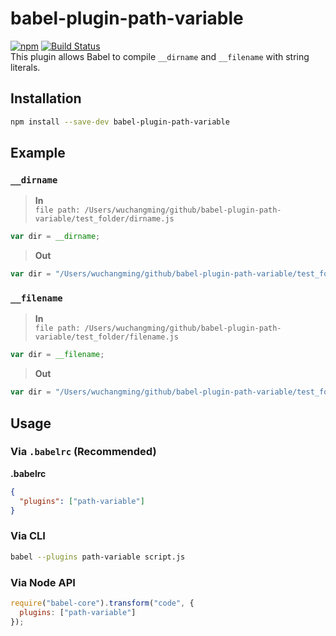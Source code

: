 # babel-plugin-path-variable
[![npm](https://img.shields.io/npm/v/babel-plugin-path-variable.svg)](https://www.npmjs.com/package/babel-plugin-path-variable)
[![Build Status](https://travis-ci.org/wuchangming/babel-plugin-path-variable.svg?branch=master)](https://travis-ci.org/wuchangming/babel-plugin-path-variable)  
This plugin allows Babel to compile `__dirname` and `__filename` with string literals.

## Installation

```sh
npm install --save-dev babel-plugin-path-variable
```

## Example

### `__dirname`

>**In**  
`file path: /Users/wuchangming/github/babel-plugin-path-variable/test_folder/dirname.js`
```javascript
var dir = __dirname;
```

>**Out**
```javascript
var dir = "/Users/wuchangming/github/babel-plugin-path-variable/test_folder";
```

### `__filename`

>**In**  
`file path: /Users/wuchangming/github/babel-plugin-path-variable/test_folder/filename.js`  
```javascript
var dir = __filename;
```

>**Out**
```javascript
var dir = "/Users/wuchangming/github/babel-plugin-path-variable/test_folder/filename.js";
```

## Usage

### Via `.babelrc` (Recommended)

**.babelrc**

```json
{
  "plugins": ["path-variable"]
}
```

### Via CLI

```sh
babel --plugins path-variable script.js
```

### Via Node API

```javascript
require("babel-core").transform("code", {
  plugins: ["path-variable"]
});
```
